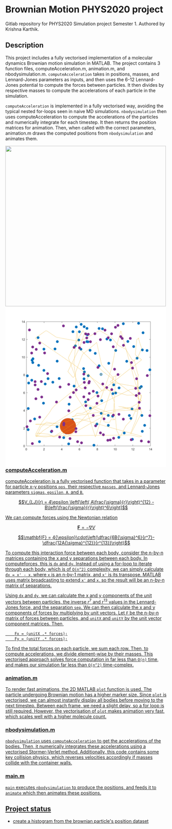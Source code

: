 # Brownian Motion PHYS2020 project

Gitlab repository for PHYS2020 Simulation project Semester 1. Authored by Krishna Karthik.

## Description
This project includes a fully vectorised implementation of a molecular dynamics Brownian motion simulation in MATLAB. The project contains 3 function files, computeAcceleration.m, animation.m, and nbodysimulation.m. `computeAcceleration` takes in positions, masses, and Lennard-Jones parameters as inputs, and then uses the 6-12 Lennard-Jones potential to compute the forces between particles. It then divides by respective masses to compute the accelerations of each particle in the simulation.

`computeAcceleration` is implemented in a fully vectorised way, avoiding the typical nested for-loops seen in naive MD simulations. `nbodysimulation` then uses computeAcceleration to compute the accelerations of the particles and numerically integrate for each timestep. It then returns the position matrices for animation. Then, when called with the correct parameters, animation.m draws the computed positions from `nbodysimulation` and animates them. 

<a href="url"><img src="https://github.com/krishnakbvis/MATLAB-Brownian-Motion/assets/124866933/8698cfb0-683c-4cc2-b77b-784eb27b420d" align="left" height="500" width="500">

<a href="url"><img src="https://github.com/krishnakbvis/MATLAB-Brownian-Motion/blob/master/Brownian%20motion%20eg%202.png?raw=true" align="left" height="500" width="500">


### computeAcceleration.m

computeAcceleration is a fully vectorised function that takes in a parameter for particle x-y positions `pos`, their respective `masses`, and Lennard-Jones parameters `sigmas`, `epsilon`, `A`, and `B`. 

$$V_{LJ}(r) = 4\epsilon \left[\left( A\frac{\sigma}{r}\right)^{12} -  B\left(\frac{\sigma}{r}\right)^6\right]$$

We can compute forces using the Newtonian relation 

$$\mathbf{F} = -\nabla V$$

$$\mathbf{F} = 4{\epsilon}\cdot\left(\dfrac{6B{\sigma}^6}{r^7}-\dfrac{12A{\sigma}^{12}}{r^{13}}\right)$$

To compute this interaction force between each body, consider the n-by-n matrices containing the x and y separations between each body. In computeforces, this is `dx` and `dy`. Instead of using a for-loop to iterate through each body, which is of `O(n^2)` complexity, we can simply calculate `dx = x' - x`, where `x` is an n-by-1 matrix, and `x'` is its transpose. MATLAB uses matrix broadcasting to extend `x'` and `x`, so the result will be an n-by-n matrix of separations. 

Using `dx` and `dy`, we can calculate the x and y components of the unit vectors between particles, the inverse $r^7$ and $r^13$ values in the Lennard-Jones force, and the separation `sep`. We can then calculate the x and y components of forces by multiplying by unit vectors. Let `F` be the n-by-n matrix of forces between particles, and `unitX` and `unitY` by the unit vector component matrices. Then,

```
    Fx = (unitX .* forces);
    Fy = (unitY .* forces);
```
To find the total forces on each particle, we sum each row. Then, to compute accelerations, we divide element-wise by their masses. This vectorised approach solves force computation in far less than `O(n)` time, and makes our simulation far less than `O(n^2)` time-complex.



### animation.m

To render fast animations, the 2D MATLAB `plot` function is used. The particle undergoing Brownian motion has a higher marker size. Since `plot` is vectorised, we can almost instantly display all bodies before moving to the next timestep. Between each frame, we need a slight delay, so a for loop is still required. However, the vectorisation of `plot` makes animation very fast, which scales well with a higher molecule count. 


### nbodysimulation.m

`nbodysimulation` uses `computeAcceleration` to get the accelerations of the bodies. Then, it numerically integrates these accelerations using a vectorised Stormer-Verlet method. Additionally, this code contains some key collision physics, which reverses velocities accordingly if masses collide with the container walls. 

### main.m

`main` executes `nbodysimulation` to produce the positions, and feeds it to `animate` which then animates these positions. 


## Project status
- create a histogram from the brownian particle's position dataset 
